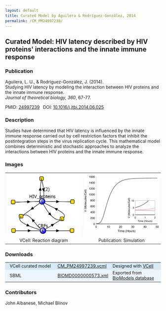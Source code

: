 ```yaml
---
layout: default
title: Curated Model by Aguilera & Rodríguez-González, 2014
permalink: /CM_PM24997239/
---
```

## Curated Model: HIV latency described by HIV proteins' interactions and the innate immune response

### Publication 

Aguilera, L. U., & Rodríguez-González, J. (2014).<br />
Studying HIV latency by modeling the interaction between HIV proteins and the innate immune response. <br />
<i>Journal of theoretical biology, 360</i>, 67-77.

 PMID: <a href="https://www.ncbi.nlm.nih.gov/pubmed/?term=24997239">24997239</a>&ensp; 
 DOI: <a href="https://doi.org/10.1016/j.jtbi.2014.06.025">10.1016/j.jtbi.2014.06.025</a><br />

### Description
Studies have determined that HIV latency is influenced by the innate immune response carried out by cell restriction factors that inhibit the postintegration steps in the virus replication cycle. This mathematical model combines deterministic and stochastic approaches to analyze the interactions between HIV proteins and the innate immune response.

### Images

 <table> 
  <td align="center" width="300"><a href="https://modelbricks.github.io/images/Vcellimages/CM_PM24997239.PNG"><img width="250" align="center" src="/images/Vcellimages/CM_PM24997239.PNG"/></a></td>
  <td align="center" width="300"><a href="https://modelbricks.github.io/images/publications/CM_PM24997239_Sim.PNG"><img width="250" src="/images/publications/CM_PM24997239_Sim.PNG"/></a></td>
 <tr>
  <td align="center"> VCell: Reaction diagram</td>
  <td align="center"> Publication: Simulation</td>
 </tr>
 </table>
 
### Downloads
<center>
 <table>
  <td width="33%" bgcolor="#D6EAF8">&nbsp; VCell curated model </td>
  <td width="33%" bgcolor="#D6EAF8"><a href="/modelbricks/VCML_SBMLfiles/CM_PM24997239.vcml">CM_PM24997239.vcml</a></td>
  <td width="33%" bgcolor="#D6EAF8"> Designed with <a href="http://vcell.org"> VCell</a></td>
  <tr>
   <td bgcolor="#EBF5FB">&nbsp; SBML </td>
   <td bgcolor="#EBF5FB"><a href="/modelbricks/VCML_SBMLfiles/BIOMD0000000573.xml">BIOMD0000000573.xml</a></td>
   <td bgcolor="#EBF5FB"> Exported from <a href="https://www.ebi.ac.uk/biomodels/BIOMD0000000573">BioModels database</a></td>
  </tr>
 </table>
</center>
  
### Contributors
John Albanese, Michael Blinov
 

